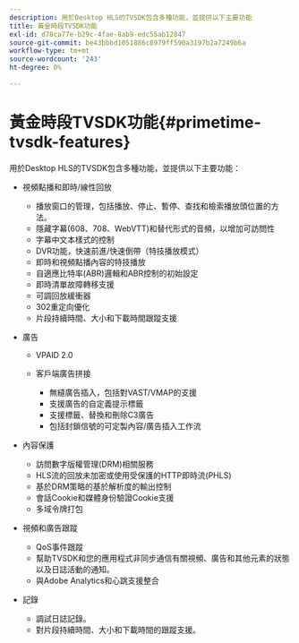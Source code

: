```yaml
---
description: 用於Desktop HLS的TVSDK包含多種功能，並提供以下主要功能
title: 黃金時段TVSDK功能
exl-id: d78ca77e-b29c-4fae-8ab9-edc55ab12847
source-git-commit: be43bbbd1051886c8979ff590a3197b2a7249b6a
workflow-type: tm+mt
source-wordcount: '243'
ht-degree: 0%

---
```


# 黃金時段TVSDK功能{#primetime-tvsdk-features}

用於Desktop HLS的TVSDK包含多種功能，並提供以下主要功能：

* 視頻點播和即時/線性回放

   * 播放窗口的管理，包括播放、停止、暫停、查找和檢索播放頭位置的方法。
   * 隱藏字幕(608、708、WebVTT)和替代形式的音頻，以增加可訪問性
   * 字幕中文本樣式的控制
   * DVR功能，快速前進/快速倒帶（特技播放模式）
   * 即時和視頻點播內容的特技播放
   * 自適應比特率(ABR)邏輯和ABR控制的初始設定
   * 即時清單故障轉移支援
   * 可調回放緩衝器
   * 302重定向優化
   * 片段持續時間、大小和下載時間跟蹤支援

* 廣告

   * VPAID 2.0
   * 客戶端廣告拼接

      * 無縫廣告插入，包括對VAST/VMAP的支援
      * 支援廣告的自定義提示標籤
      * 支援標籤、替換和刪除C3廣告
      * 包括封鎖信號的可定製內容/廣告插入工作流

* 內容保護

   * 訪問數字版權管理(DRM)相關服務
   * HLS流的回放未加密或使用受保護的HTTP即時流(PHLS)
   * 基於DRM策略的基於解析度的輸出控制
   * 會話Cookie和媒體身份驗證Cookie支援
   * 多域令牌打包

* 視頻和廣告跟蹤

   * QoS事件跟蹤
   * 幫助TVSDK和您的應用程式非同步通信有關視頻、廣告和其他元素的狀態以及日誌活動的通知。
   * 與Adobe Analytics和心跳支援整合

* 記錄

   * 調試日誌記錄。
   * 對片段持續時間、大小和下載時間的跟蹤支援。
